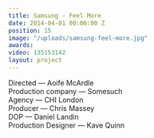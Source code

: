 ```yaml
---
title: Samsung - Feel More
date: 2014-04-01 00:00:00 Z
position: 15
image: "/uploads/samsung-feel-more.jpg"
awards: 
video: 135153142
layout: project
---
```


Directed — Aoife McArdle  
Production company — Somesuch  
Agency — CHI London  
Producer — Chris Massey  
DOP — Daniel Landin    
Production Designer — Kave Quinn